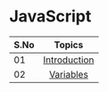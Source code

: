 # JavaScript

| S.No |   Topics |
| ----- | :------------------------------------------------------------------------------------------------------------------------------------------------: |
| 01    |[Introduction](./README.md) |                    
| 02    |[Variables](./variables/variables.md) |                    